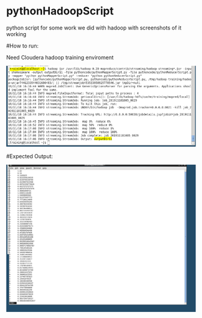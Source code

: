 # pythonHadoopScript
python script for some work we did with hadoop with screenshots of it working

#How to run:

Need Cloudera hadoop training enviroment

![Image of CLI command](https://github.com/MaeKat/pythonHadoopScript/blob/master/pythonCLIscreenshot.PNG)


#Expected Output:

![Image of Output](https://github.com/MaeKat/pythonHadoopScript/blob/master/outputpythonCLI.PNG)
